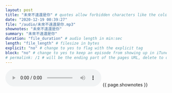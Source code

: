 ```yaml
---
layout: post
title: "未來不遠還是你" # quotes allow forbidden characters like the colon
date: "2020-12-19 00:39:27"
file: "/audio/未來不遠還是你.mp3"
shownotes: "未來不遠還是你"
summary: "未來不遠還是你"
duration: "file_duration" # audio length in min:sec
length: "file_length" # filesize in bytes
explicit: "no" # change to yes to flag with the explicit tag
block: "no" # change to yes to keep an episode from showing up in iTunes
# permalink: /1 # will be the ending part of the pages URL, delete to default to the title
---
```


<audio controls>
<source src="{{site.url}}{{site.baseurl}}{{ page.file }}" type="audio/x-mp3">
Your browser does not support the audio element.
</audio>
{{ page.shownotes }}
